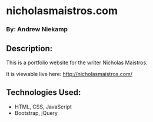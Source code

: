 # nicholasmaistros.com
### By: Andrew Niekamp

## Description:
This is a portfolio website for the writer Nicholas Maistros.

It is viewable live here: http://nicholasmaistros.com/

## Technologies Used:
* HTML, CSS, JavaScript
* Bootstrap, jQuery

